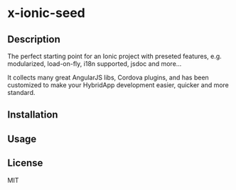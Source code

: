 # x-ionic-seed

## Description

The perfect starting point for an Ionic project with preseted features, e.g. modularized, load-on-fly, i18n supported, jsdoc and more...

It collects many great AngularJS libs, Cordova plugins, and has been customized to make your HybridApp development easier, quicker and more standard.

## Installation

## Usage

## License

MIT
